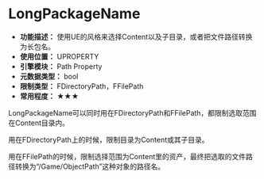 ﻿# LongPackageName

- **功能描述：** 使用UE的风格来选择Content以及子目录，或者把文件路径转换为长包名。
- **使用位置：** UPROPERTY
- **引擎模块：** Path Property
- **元数据类型：** bool
- **限制类型：** FDirectoryPath，FFilePath
- **常用程度：** ★★★

LongPackageName可以同时用在FDirectoryPath和FFilePath，都限制选取范围在Content目录内。

用在FDirectoryPath上的时候，限制目录为Content或其子目录。

用在FFilePath的时候，限制选择范围为Content里的资产，最终把选取的文件路径转换为“/Game/ObjectPath”这种对象的路径名。